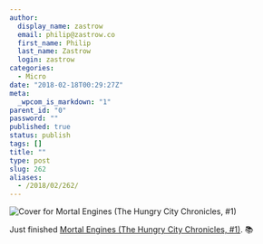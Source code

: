 ```yaml
---
author:
  display_name: zastrow
  email: philip@zastrow.co
  first_name: Philip
  last_name: Zastrow
  login: zastrow
categories:
  - Micro
date: "2018-02-18T00:29:27Z"
meta:
  _wpcom_is_markdown: "1"
parent_id: "0"
password: ""
published: true
status: publish
tags: []
title: ""
type: post
slug: 262
aliases:
  - /2018/02/262/
---
```

<p><img src="https://i.gr-assets.com/images/S/compressed.photo.goodreads.com/books/1352173057l/287861.jpg" alt="Cover for Mortal Engines (The Hungry City Chronicles, #1)" /></p>
<p>Just finished <a href="https://www.goodreads.com/review/show/2294217728?utm_medium=api&amp;utm_source=rss">Mortal Engines (The Hungry City Chronicles, #1)</a>. 📚</p>
